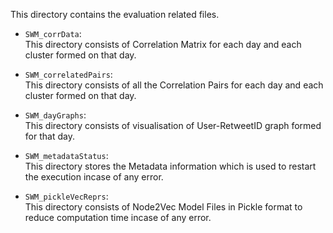 This directory contains the evaluation related files.

* ```SWM_corrData```: <br>
   This directory consists of Correlation Matrix for each day and each cluster formed on that day.
   
* ```SWM_correlatedPairs```: <br>
   This directory consists of all the Correlation Pairs for each day and each cluster formed on that day.

* ```SWM_dayGraphs```: <br>
   This directory consists of visualisation of User-RetweetID graph formed for that day.
   
* ```SWM_metadataStatus```: <br>
   This directory stores the Metadata information which is used to restart the execution incase of any error.

* ```SWM_pickleVecReprs```: <br>
   This directory consists of Node2Vec Model Files in Pickle format to reduce computation time incase of any error.
   
